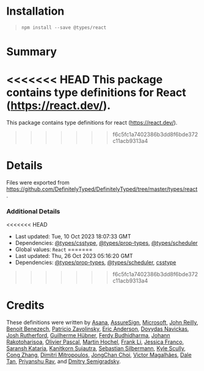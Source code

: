 # Installation
> `npm install --save @types/react`

# Summary
<<<<<<< HEAD
This package contains type definitions for React (https://react.dev/).
=======
This package contains type definitions for react (https://react.dev/).
>>>>>>> f6c5fc1a7402386b3dd8f6bde372c11acb9313a4

# Details
Files were exported from https://github.com/DefinitelyTyped/DefinitelyTyped/tree/master/types/react.

### Additional Details
<<<<<<< HEAD
 * Last updated: Tue, 10 Oct 2023 18:07:33 GMT
 * Dependencies: [@types/csstype](https://npmjs.com/package/@types/csstype), [@types/prop-types](https://npmjs.com/package/@types/prop-types), [@types/scheduler](https://npmjs.com/package/@types/scheduler)
 * Global values: `React`
=======
 * Last updated: Thu, 26 Oct 2023 05:16:20 GMT
 * Dependencies: [@types/prop-types](https://npmjs.com/package/@types/prop-types), [@types/scheduler](https://npmjs.com/package/@types/scheduler), [csstype](https://npmjs.com/package/csstype)
>>>>>>> f6c5fc1a7402386b3dd8f6bde372c11acb9313a4

# Credits
These definitions were written by [Asana](https://asana.com), [AssureSign](http://www.assuresign.com), [Microsoft](https://microsoft.com), [John Reilly](https://github.com/johnnyreilly), [Benoit Benezech](https://github.com/bbenezech), [Patricio Zavolinsky](https://github.com/pzavolinsky), [Eric Anderson](https://github.com/ericanderson), [Dovydas Navickas](https://github.com/DovydasNavickas), [Josh Rutherford](https://github.com/theruther4d), [Guilherme Hübner](https://github.com/guilhermehubner), [Ferdy Budhidharma](https://github.com/ferdaber), [Johann Rakotoharisoa](https://github.com/jrakotoharisoa), [Olivier Pascal](https://github.com/pascaloliv), [Martin Hochel](https://github.com/hotell), [Frank Li](https://github.com/franklixuefei), [Jessica Franco](https://github.com/Jessidhia), [Saransh Kataria](https://github.com/saranshkataria), [Kanitkorn Sujautra](https://github.com/lukyth), [Sebastian Silbermann](https://github.com/eps1lon), [Kyle Scully](https://github.com/zieka), [Cong Zhang](https://github.com/dancerphil), [Dimitri Mitropoulos](https://github.com/dimitropoulos), [JongChan Choi](https://github.com/disjukr), [Victor Magalhães](https://github.com/vhfmag), [Dale Tan](https://github.com/hellatan), [Priyanshu Rav](https://github.com/priyanshurav), and [Dmitry Semigradsky](https://github.com/Semigradsky).
